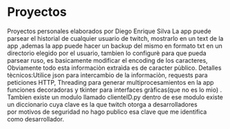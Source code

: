 # Proyectos
Proyectos personales elaborados por Diego Enrique Silva
La app puede parsear el historial de cualquier usuario de twitch, mostrarlo en un text de la app ,ademas la app puede hacer un backup del mismo en formato txt en un directorio elegido por el usuario, tambien lo configurè para que pueda parsear ruso, es basicamente modificar el encoding de los caracteres, Obviamente todo esta informaciòn extraìda es de caracter pùblico.
Detalles tècnicos:Utilice json para intercambio de la informaciòn, requests para peticiones HTTP, Threading para generar multiprocesamientos en la app funciones decoradoras y tkinter para interfaces gràficas(que no es lo mio) .         
Tambien existe un modulo llamado clienteID.py dentro de ese modulo existe un diccionario cuya clave es la que twitch otorga a desarrolladores   
por motivos de seguridad no hago publico esa clave que me identifica como desarrollador.
